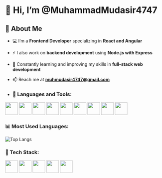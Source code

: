 # 👋 Hi, I’m @MuhammadMudasir4747  

## 🚀 About Me  
- 💻 I’m a **Frontend Developer** specializing in **React and Angular**  
- ⚡ I also work on **backend development** using **Node.js with Express**  
- 🌱 Constantly learning and improving my skills in **full-stack web development**  
- 📫 Reach me at **muhmudasir4747@gmail.com**

- ### 🚀 Languages and Tools:
<p align="left"> 
  <img src="https://cdn.jsdelivr.net/gh/devicons/devicon/icons/javascript/javascript-original.svg" width="40px"/>
  <img src="https://cdn.jsdelivr.net/gh/devicons/devicon/icons/react/react-original.svg" width="40px"/>
  <img src="https://cdn.jsdelivr.net/gh/devicons/devicon/icons/nodejs/nodejs-original.svg" width="40px"/>
  <img src="https://cdn.jsdelivr.net/gh/devicons/devicon/icons/express/express-original.svg" width="40px"/>
  <img src="https://cdn.jsdelivr.net/gh/devicons/devicon/icons/mongodb/mongodb-original.svg" width="40px"/>
  <img src="https://cdn.jsdelivr.net/gh/devicons/devicon/icons/html5/html5-original.svg" width="40px"/>
  <img src="https://cdn.jsdelivr.net/gh/devicons/devicon/icons/css3/css3-original.svg" width="40px"/>
  <img src="https://cdn.jsdelivr.net/gh/devicons/devicon/icons/github/github-original.svg" width="40px"/>
  <img src="https://cdn.jsdelivr.net/gh/devicons/devicon/icons/angularjs/angularjs-original.svg" width="40px"/>

</p>

### 📊 Most Used Languages:
![Top Langs](https://github-readme-stats.vercel.app/api/top-langs/?username=MuhammadMudasir4747&layout=compact&theme=dark)

### 🚀 Tech Stack:
<p align="left">
  <img src="https://cdn.jsdelivr.net/gh/devicons/devicon/icons/javascript/javascript-original.svg" width="40px"/>
  <img src="https://cdn.jsdelivr.net/gh/devicons/devicon/icons/react/react-original.svg" width="40px"/>
  <img src="https://cdn.jsdelivr.net/gh/devicons/devicon/icons/react/react-original.svg" width="40px"/>
  <img src="https://cdn.jsdelivr.net/gh/devicons/devicon/icons/angularjs/angularjs-original.svg" width="40px"/>
  <img src="https://cdn.jsdelivr.net/gh/devicons/devicon/icons/typescript/typescript-original.svg" width="40px"/>
</p>



<!---
MuhammadMudasir4747/MuhammadMudasir4747 is a ✨ special ✨ repository because its `README.md` (this file) appears on your GitHub profile.
You can click the Preview link to take a look at your changes.
--->
